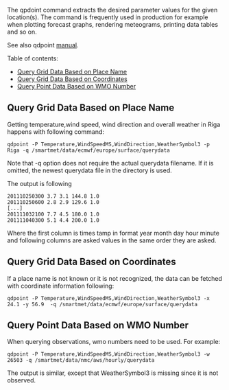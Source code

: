 The qpdoint command extracts the desired parameter values for the given location(s). The command is frequently used in production for example when plotting forecast graphs, rendering meteograms, printing data tables and so on.

See also qdpoint [manual](qdpoint.md).

Table of contents:

* [Query Grid Data Based on Place Name](#query-grid-data-based-on-place-name)
* [Query Grid Data Based on Coordinates](#query-grid-data-based-on-coordinates)
* [Query Point Data Based on WMO Number](#query-point-data-based-on-wmo-number)

## Query Grid Data Based on Place Name

Getting temperature,wind speed, wind direction and overall weather in Riga happens with following command:

    qdpoint -P Temperature,WindSpeedMS,WindDirection,WeatherSymbol3 -p Riga -q /smartmet/data/ecmwf/europe/surface/querydata

Note that -q option does not require the actual querydata filename. If it is omitted, the newest querydata file in the directory is used.

The output is following

    201110250300 3.7 3.1 144.8 1.0
    201110250600 2.8 2.9 129.6 1.0
    [...]
    201111032100 7.7 4.5 180.0 1.0
    201111040300 5.1 4.4 200.0 1.0

Where the first column is times tamp in format year month day hour minute and following columns are asked values in the same order they are asked.

## Query Grid Data Based on Coordinates

If a place name is not known or it is not recognized, the data can be fetched with coordinate information following:

    qdpoint -P Temperature,WindSpeedMS,WindDirection,WeatherSymbol3 -x 24.1 -y 56.9  -q /smartmet/data/ecmwf/europe/surface/querydata

## Query Point Data Based on WMO Number

When querying observations, wmo numbers need to be used. For example:

    qdpoint -P Temperature,WindSpeedMS,WindDirection,WeatherSymbol3 -w 26503 -q /smartmet/data/nmc/aws/hourly/querydata

The output is similar, except that WeatherSymbol3 is missing since it is not observed.
